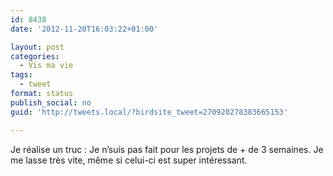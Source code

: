 ```yaml
---
id: 8438
date: '2012-11-20T16:03:22+01:00'

layout: post
categories:
  - Vis ma vie
tags:
  - tweet
format: status
publish_social: no
guid: 'http://tweets.local/?birdsite_tweet=270920278383665153'

---
```


Je réalise un truc : Je n’suis pas fait pour les projets de + de 3 semaines. Je me lasse très vite, même si celui-ci est super intéressant.